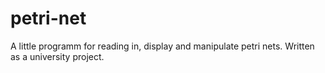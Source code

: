 # petri-net
A little programm for reading in, display and manipulate petri nets. Written as a university project.
